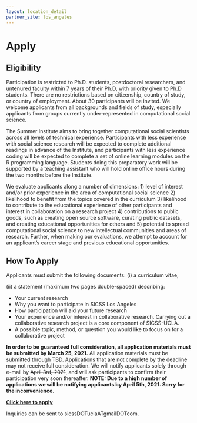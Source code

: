 ```yaml
---
layout: location_detail
partner_site: los_angeles
---
```


# Apply

## Eligibility

Participation is restricted to Ph.D. students, postdoctoral researchers, and untenured faculty within 7 years of their Ph.D, with priority given to Ph.D students. There are no restrictions based on citizenship, country of study, or country of employment. About 30 participants will be invited. We welcome applicants from all backgrounds and fields of study, especially applicants from groups currently under-represented in computational social science.

The Summer Institute aims to bring together computational social scientists across all levels of technical experience. Participants with less experience with social science research will be expected to complete additional readings in advance of the Institute, and participants with less experience coding will be expected to complete a set of online learning modules on the R programming language. Students doing this preparatory work will be supported by a teaching assistant who will hold online office hours during the two months before the Institute.

We evaluate applicants along a number of dimensions: 1) level of interest and/or prior experience in the area of computational social science 2) likelihood to benefit from the topics covered in the curriculum 3) likelihood to contribute to the educational experience of other participants and interest in collaboration on a research project 4) contributions to public goods, such as creating open source software, curating public datasets, and creating educational opportunities for others and 5) potential to spread computational social science to new intellectual communities and areas of research. Further, when making our evaluations, we attempt to account for an applicant’s career stage and previous educational opportunities.

## How To Apply

Applicants must submit the following documents: 
(i) a curriculum vitae, 

(ii) a statement (maximum two pages double-spaced) describing:
 - Your current research
 - Why you want to participate in SICSS Los Angeles
 - How participation will aid your future research
 - Your experience and/or interest in collaborative research. Carrying out a collaborative research project is a core component of SICSS-UCLA.
 - A possible topic, method, or question you would like to focus on for a collaborative project


**In order to be guaranteed full consideration, all application materials must be submitted by March 25, 2021.** All application materials must be submitted through TBD. Applications that are not complete by the deadline may not receive full consideration. We will notify applicants solely through e-mail by ~~April 3rd, 2021~~, and will ask participants to confirm their participation very soon thereafter. **NOTE: Due to a high number of applications we will be notifying applicants by April 5th, 2021. Sorry for the inconvenience.**

**[Click here to apply](https://forms.gle/Pbnm55o1WghZMCFB8)**

Inquiries can be sent to sicssDOTuclaATgmailDOTcom.
